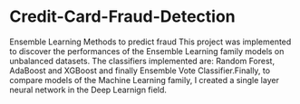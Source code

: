 # Credit-Card-Fraud-Detection
Ensemble Learning Methods to predict fraud
This project was implemented to discover the performances of the Ensemble Learning family models on unbalanced datasets. The classifiers implemented are: Random Forest, AdaBoost and XGBoost and finally Ensemble Vote Classifier.Finally, to compare models of the Machine Learning family, I created a single layer neural network in the Deep Learnign field.
